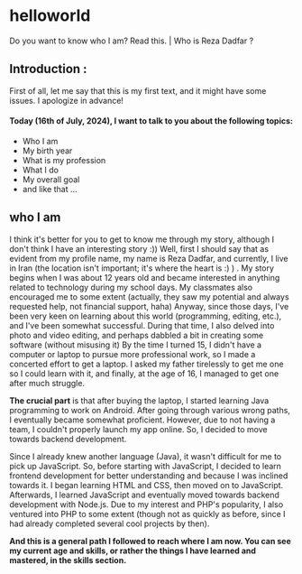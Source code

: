# helloworld
 Do you want to know who I am? Read this. |  Who is Reza Dadfar ?


## Introduction : 
First of all, let me say that this is my first text, and it might have some issues. I apologize in advance!

#### Today (16th of July, 2024), I want to talk to you about the following topics:

- Who I am 
- My birth year 
- What is my profession 
- What I do
- My overall goal 
- and like that ... 

## who I am 
I think it's better for you to get to know me through my story, although I don't think I have an interesting story :))
Well, first I should say that as evident from my profile name, my name is Reza Dadfar, and currently, I live in Iran (the location isn't important; it's where the heart is :) ) . 
My story begins when I was about 12 years old and became interested in anything related to technology during my school days. My classmates also encouraged me to some extent (actually, they saw my potential and always requested help, not financial support, haha) Anyway, since those days, I've been very keen on learning about this world (programming, editing, etc.), and I've been somewhat successful. During that time, I also delved into photo and video editing, and perhaps dabbled a bit in creating some software (without misusing it) By the time I turned 15, I didn't have a computer or laptop to pursue more professional work, so I made a concerted effort to get a laptop. I asked my father tirelessly to get me one so I could learn with it, and finally, at the age of 16, I managed to get one after much struggle.

**The crucial part** is that after buying the laptop, I started learning Java programming to work on Android. After going through various wrong paths, I eventually became somewhat proficient. However, due to not having a team, I couldn't properly launch my app online. So, I decided to move towards backend development.


Since I already knew another language (Java), it wasn't difficult for me to pick up JavaScript. So, before starting with JavaScript, I decided to learn frontend development for better understanding and because I was inclined towards it. I began learning HTML and CSS, then moved on to JavaScript. Afterwards, I learned JavaScript and eventually moved towards backend development with Node.js. Due to my interest and PHP's popularity, I also ventured into PHP to some extent (though not as quickly as before, since I had already completed several cool projects by then).

**And this is a general path I followed to reach where I am now. You can see my current age and skills, or rather the things I have learned and mastered, in the skills section.**
